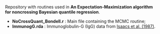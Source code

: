 Repository with routines used in **An Expectation-Maximization algorithm for noncrossing Bayesian quantile regression**.  

- **NoCrossQuant_Bondell.r** : Main file containing the MCMC routine; 
- **ImmunogG.rda** : Immunoglobulin-G (IgG) data from [Isaacs et al. (1987)](https://doi.org/10.1136/jcp.36.10.1193).

